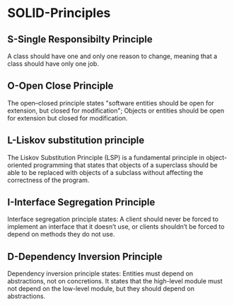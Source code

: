 # SOLID-Principles

## S-Single Responsibilty Principle
A class should have one and only one reason to change, meaning that a class should have only one job.

## O-Open Close Principle
The open–closed principle states "software entities should be open for extension, but closed for modification";
Objects or entities should be open for extension but closed for modification.

## L-Liskov substitution principle
The Liskov Substitution Principle (LSP) is a fundamental principle in object-oriented programming that states that objects of a superclass should be able to be replaced with objects of a subclass without affecting the correctness of the program.

## I-Interface Segregation Principle
Interface segregation principle states:
A client should never be forced to implement an interface that it doesn’t use, or clients shouldn’t be forced to depend on methods they do not use.

## D-Dependency Inversion Principle
Dependency inversion principle states:
Entities must depend on abstractions, not on concretions. It states that the high-level module must not depend on the low-level module, but they should depend on abstractions.
